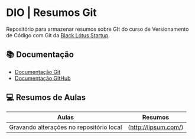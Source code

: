 # DIO | Resumos Git

Repositório para armazenar resumos sobre GIt do curso de Versionamento de Código com Git da [Black Lótus Startup](http://lipsum.com/).

## 📚 Documentação 
- [Documentação Git](http://lipsum.com/)
- [Documentação GItHub](http://lipsum.com/)

## 💻 Resumos de Aulas

|Aulas | Resumos |
|--------|--------|
|Gravando alterações no repositório local | (http://lipsum.com/)|

